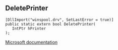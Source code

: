 ## DeletePrinter

```
[DllImport("winspool.drv", SetLastError = true)]
public static extern bool DeletePrinter(
   IntPtr hPrinter
);
```

[Microsoft documentation](https://docs.microsoft.com/en-us/windows/win32/api/winspool/nf-winspool-deleteprintera)
